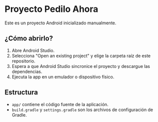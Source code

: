 # Proyecto Pedilo Ahora

Este es un proyecto Android inicializado manualmente.

## ¿Cómo abrirlo?

1. Abre Android Studio.
2. Selecciona "Open an existing project" y elige la carpeta raíz de este repositorio.
3. Espera a que Android Studio sincronice el proyecto y descargue las dependencias.
4. Ejecuta la app en un emulador o dispositivo físico.

## Estructura
- `app/` contiene el código fuente de la aplicación.
- `build.gradle` y `settings.gradle` son los archivos de configuración de Gradle.